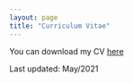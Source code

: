 ```yaml
---
layout: page
title: "Curriculum Vitae"
---
```


You can download my CV [here](/JPF_cv2021_site.pdf)

Last updated: May/2021









